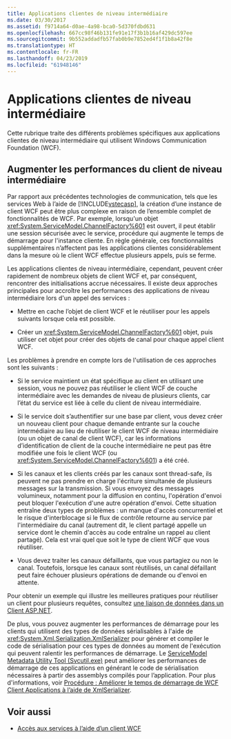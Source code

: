 ```yaml
---
title: Applications clientes de niveau intermédiaire
ms.date: 03/30/2017
ms.assetid: f9714a64-d0ae-4a98-bca0-5d370fdbd631
ms.openlocfilehash: 667cc98f46b131fe91e17f3b1b16af429dc597ee
ms.sourcegitcommit: 9b552addadfb57fab0b9e7852ed4f1f1b8a42f8e
ms.translationtype: HT
ms.contentlocale: fr-FR
ms.lasthandoff: 04/23/2019
ms.locfileid: "61948146"
---
```

# <a name="middle-tier-client-applications"></a>Applications clientes de niveau intermédiaire
Cette rubrique traite des différents problèmes spécifiques aux applications clientes de niveau intermédiaire qui utilisent Windows Communication Foundation (WCF).  
  
## <a name="increasing-middle-tier-client-performance"></a>Augmenter les performances du client de niveau intermédiaire  
 Par rapport aux précédentes technologies de communication, tels que les services Web à l’aide de [!INCLUDE[vstecasp](../../../../includes/vstecasp-md.md)], la création d’une instance de client WCF peut être plus complexe en raison de l’ensemble complet de fonctionnalités de WCF. Par exemple, lorsqu'un objet <xref:System.ServiceModel.ChannelFactory%601> est ouvert, il peut établir une session sécurisée avec le service, procédure qui augmente le temps de démarrage pour l'instance cliente. En règle générale, ces fonctionnalités supplémentaires n’affectent pas les applications clientes considérablement dans la mesure où le client WCF effectue plusieurs appels, puis se ferme.  
  
 Les applications clientes de niveau intermédiaire, cependant, peuvent créer rapidement de nombreux objets de client WCF et, par conséquent, rencontrer des initialisations accrue nécessaires. Il existe deux approches principales pour accroître les performances des applications de niveau intermédiaire lors d'un appel des services :  
  
- Mettre en cache l’objet de client WCF et le réutiliser pour les appels suivants lorsque cela est possible.  
  
- Créer un <xref:System.ServiceModel.ChannelFactory%601> objet, puis utiliser cet objet pour créer des objets de canal pour chaque appel client WCF.  
  
 Les problèmes à prendre en compte lors de l'utilisation de ces approches sont les suivants :  
  
- Si le service maintient un état spécifique au client en utilisant une session, vous ne pouvez pas réutiliser le client WCF de couche intermédiaire avec les demandes de niveau de plusieurs clients, car l’état du service est liée à celle du client de niveau intermédiaire.  
  
- Si le service doit s’authentifier sur une base par client, vous devez créer un nouveau client pour chaque demande entrante sur la couche intermédiaire au lieu de réutiliser le client WCF de niveau intermédiaire (ou un objet de canal de client WCF), car les informations d’identification de client de la couche intermédiaire ne peut pas être modifiée une fois le client WCF (ou <xref:System.ServiceModel.ChannelFactory%601>) a été créé.  
  
- Si les canaux et les clients créés par les canaux sont thread-safe, ils peuvent ne pas prendre en charge l'écriture simultanée de plusieurs messages sur la transmission. Si vous envoyez des messages volumineux, notamment pour la diffusion en continu, l'opération d'envoi peut bloquer l'exécution d'une autre opération d'envoi. Cette situation entraîne deux types de problèmes : un manque d'accès concurrentiel et le risque d'interblocage si le flux de contrôle retourne au service par l'intermédiaire du canal (autrement dit, le client partagé appelle un service dont le chemin d'accès au code entraîne un rappel au client partagé). Cela est vrai quel que soit le type de client WCF que vous réutiliser.  
  
- Vous devez traiter les canaux défaillants, que vous partagiez ou non le canal. Toutefois, lorsque les canaux sont réutilisés, un canal défaillant peut faire échouer plusieurs opérations de demande ou d'envoi en attente.  
  
 Pour obtenir un exemple qui illustre les meilleures pratiques pour réutiliser un client pour plusieurs requêtes, consultez [une liaison de données dans un Client ASP.NET](../../../../docs/framework/wcf/samples/data-binding-in-an-aspnet-client.md).  
  
 De plus, vous pouvez augmenter les performances de démarrage pour les clients qui utilisent des types de données sérialisables à l'aide de <xref:System.Xml.Serialization.XmlSerializer> pour générer et compiler le code de sérialisation pour ces types de données au moment de l'exécution qui peuvent ralentir les performances de démarrage. Le [ServiceModel Metadata Utility Tool (Svcutil.exe)](../../../../docs/framework/wcf/servicemodel-metadata-utility-tool-svcutil-exe.md) peut améliorer les performances de démarrage de ces applications en générant le code de sérialisation nécessaires à partir des assemblys compilés pour l’application. Pour plus d'informations, voir [Procédure : Améliorer le temps de démarrage de WCF Client Applications à l’aide de XmlSerializer](../../../../docs/framework/wcf/feature-details/startup-time-of-wcf-client-applications-using-the-xmlserializer.md).  
  
## <a name="see-also"></a>Voir aussi

- [Accès aux services à l’aide d’un client WCF](../../../../docs/framework/wcf/feature-details/accessing-services-using-a-client.md)

